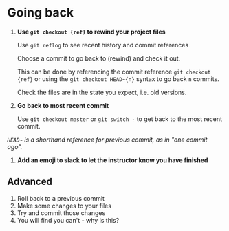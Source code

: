 # Going back
1) **Use `git checkout {ref}` to rewind your project files**

	Use `git reflog` to see recent history and commit references
	
	Choose a commit to go back to (rewind) and check it out. 

	This can be done by referencing the commit reference `git checkout {ref}` or using the `git checkout HEAD~{n}` syntax to go back `n` commits.

	Check the files are in the state you expect, i.e. old versions.
	
1) **Go back to most recent commit**

	Use `git checkout master` or `git switch -` to get back to the most recent commit.

*`HEAD~` is a shorthand reference for previous commit, as in "one commit ago".*

1) **Add an emoji to slack to let the instructor know you have finished**

## Advanced

1) Roll back to a previous commit
1) Make some changes to your files
1) Try and commit those changes
1) You will find you can't - why is this?

